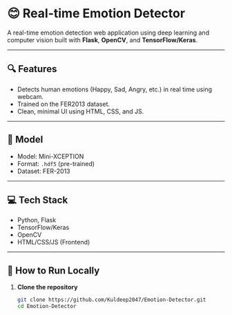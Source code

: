 # 😊 Real-time Emotion Detector

A real-time emotion detection web application using deep learning and computer vision built with **Flask**, **OpenCV**, and **TensorFlow/Keras**.

---

## 🔍 Features
- Detects human emotions (Happy, Sad, Angry, etc.) in real time using webcam.
- Trained on the FER2013 dataset.
- Clean, minimal UI using HTML, CSS, and JS.

---

## 🧠 Model
- Model: Mini-XCEPTION
- Format: `.hdf5` (pre-trained)
- Dataset: FER-2013

---

## 💻 Tech Stack
- Python, Flask
- TensorFlow/Keras
- OpenCV
- HTML/CSS/JS (Frontend)

---

## 🚀 How to Run Locally

1. **Clone the repository**
   ```bash
   git clone https://github.com/Kuldeep2047/Emotion-Detector.git
   cd Emotion-Detector
